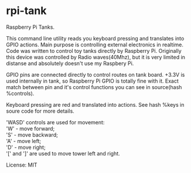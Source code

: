 rpi-tank
========

Raspberry Pi Tanks.

This command line utility reads you keyboard pressing and translates into GPIO actions.
Main purpose is controlling external electronics in realtime.
Code was written to control toy tanks directly by Raspberry Pi.
Originally this device was controlled by Radio waves(40Mhz), but it is very
limited in distanse and absolutely doesn't use my Raspbery Pi.

GPIO pins are connected directly to control routes on tank board.
+3.3V is used internally in tank, so Raspberry Pi GPIO is totally fine with it.
Exact match between pin and it's control functions you can see in source(hash %controls).

Keyboard pressing are red and translated into actions.
See hash %keys in soure code for more details.

'WASD' controls are used for movement:<br>
  'W' - move forward;<br>
  'S' - move backward;<br>
  'A' - move left;<br>
  'D' - move right;<br>
'[' and ']' are used to move tower left and right.

License: MIT

